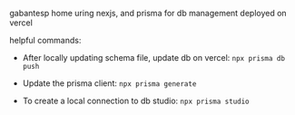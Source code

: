 gabantesp home uring nexjs, and prisma for db management deployed on vercel

helpful commands:
- After locally updating schema file, update db on vercel:
`npx prisma db push`

- Update the prisma client:
`npx prisma generate`

- To create a local connection to db studio:
`npx prisma studio`



